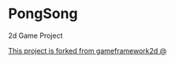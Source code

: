 # PongSong
2d Game Project

[This project is forked from gameframework2d @](https://github.com/engineerOfLies/gameframework2d "EngineerOfLies")
